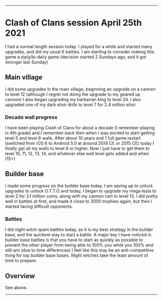 
***

# Clash of Clans session April 25th 2021

I had a normal length session today. I played for a while and started many upgrades, and did my usual 6 battles. I am starting to consider making this game a daily/bi-daily game (decision started 2 Sundays ago, and it got stronger last Sunday)

## Main village

I did some upgrades in the main village, beginning an upgrade on a cannon to level 12 (although I regret not doing the upgrade to my geared up cannon) I also began upgrading my barbarian king to level 24. I also upgraded one of my dark elixir drills to level 7 for 2.4 million elixir.

### Decade wall progress

I have been playing Clash of Clans for about a decade (I remember playing in 4th grade) and I remember back then when I was excited to start getting level 5 and level 6 walls. After about 10 years and 1 full game restart (switched from iOS 6 to Android 5.0 at around 2014 CE or 2015 CE) today I finally got all my walls to level 9 or higher. Now I just have to get them to level 10, 11, 12, 13, 14, and whatever else wall level gets added and when (15+)

## Builder base

I made some progress on the builder base today. I am saving up to unlock upgrades to unlock O.T.T.O and today, I began to upgrade my mega tesla to level 2 for 3.1 million coins, along with my cannon cart to level 13. I did pretty well in battles at first, and made it close to 3000 trophies again, but then I started facing difficult opponents.

### Battles

I did night witch spam battles today, as it is my best strategy in the builder base, and the quickest way to start a battle. A major key I have noticed in builder base battles is that you have to start as quickly as possible to prevent the other player from being able to 100% you while you 100% and still win (due to time differences) I feel like this may be an anti-competitive thing for top builder base bases. Night witches take the least amount of time to prepare.

## Overview

See above.

***

